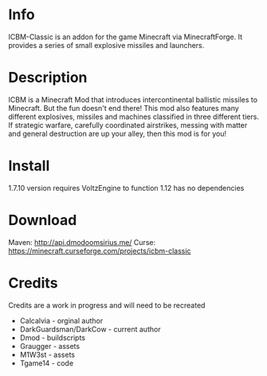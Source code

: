 # Info
ICBM-Classic is an addon for the game Minecraft via MinecraftForge. It provides a series of small explosive missiles and launchers.

# Description
ICBM is a Minecraft Mod that introduces intercontinental ballistic missiles to Minecraft. But the fun doesn't end there! This mod also features many different explosives, missiles and machines classified in three different tiers. If strategic warfare, carefully coordinated airstrikes, messing with matter and general destruction are up your alley, then this mod is for you!

# Install
1.7.10 version requires VoltzEngine to function
1.12 has no dependencies

# Download 
Maven: http://api.dmodoomsirius.me/
Curse: https://minecraft.curseforge.com/projects/icbm-classic

# Credits
Credits are a work in progress and will need to be recreated
* Calcalvia - orginal author
* DarkGuardsman/DarkCow - current author
* Dmod - buildscripts
* Graugger - assets
* M1W3st - assets
* Tgame14 - code

